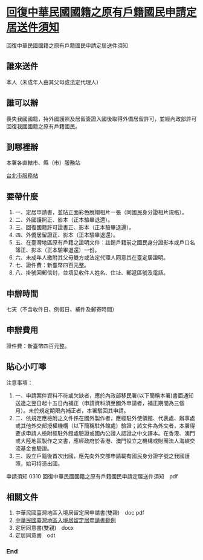 # [回復中華民國國籍之原有戶籍國民申請定居送件須知](https://www.immigration.gov.tw/media/20339/0310-%E5%9B%9E%E5%BE%A9%E4%B8%AD%E8%8F%AF%E6%B0%91%E5%9C%8B%E5%9C%8B%E7%B1%8D%E4%B9%8B%E5%8E%9F%E6%9C%89%E6%88%B6%E7%B1%8D%E5%9C%8B%E6%B0%91%E7%94%B3%E8%AB%8B%E5%AE%9A%E5%B1%85%E9%80%81%E4%BB%B6%E9%A0%88%E7%9F%A5.pdf)

回復中華民國國籍之原有戶籍國民申請定居送件須知

## 誰來送件
本人（未成年人由其父母或法定代理人）

## 誰可以辦
喪失我國國籍，持外國護照及居留簽證入國後取得外僑居留許可，並經內政部許可回復我國國籍之原有戶籍國民。

## 到哪裡辦
本署各直轄市、縣（市）服務站

[台北市服務站](https://servicestation.immigration.gov.tw/1469/)

## 要帶什麼
1. 一、定居申請書，並貼正面彩色脫帽相片一張（同國民身分證相片規格）。
1. 二、外國護照正、影本（正本驗畢退還）。
1. 三、回復國籍許可證書正、影本（正本驗畢退還）。
1. 四、外僑居留證正、影本（正本驗畢退還）。
1. 五、在臺灣地區原有戶籍之證明文件：註銷戶籍前之國民身分證影本或戶口名簿正、影本（正本驗畢退還）一份。
1. 六、未成年人繳附其父母雙方或法定代理人同意其在臺定居證明。
1. 七、證件費：新臺幣四百元整。
1. 八、掛號回郵信封，並填妥收件人姓名、住址、郵遞區號及電話。

## 申辦時間
七天（不含收件日、例假日、補件及郵寄時間）

## 申辦費用
證件費：新臺幣四百元整。

## 貼心小叮嚀
注意事項：

1. 一、申請案件資料不符或欠缺者，應於內政部移民署(以下簡稱本署)書面通知送達之翌日起十五日內補正（申請資料須至國外申請者，補正期間為三個月）。未於規定期限內補正者，本署駁回其申請。
1. 二、依規定應檢附之文件係在國外製作者，應經駐外使領館、代表處、辦事處或其他外交部授權機構（以下簡稱駐外館處）驗證；該文件為外文者，本署得要求申請人檢附經駐外館處驗證或國內公證人認證之中文譯本。在香港、澳門或大陸地區製作之文書，應經政府於香港、澳門設立之機構或財團法人海峽交流基金會驗證。
1. 三、設立戶籍後首次出國，應先向外交部申請載有國民身分證字號之我國護照，始可持憑出國。

申請須知
0310 回復中華民國國籍之原有戶籍國民申請定居送件須知　pdf

## 相關文件
1. 中華民國臺灣地區入境居留定居申請書(雙親)　doc pdf
1. [中華民國臺灣地區入境居留定居申請書範例](https://www.immigration.gov.tw/media/5427/%E4%B8%AD%E8%8F%AF%E6%B0%91%E5%9C%8B%E8%87%BA%E7%81%A3%E5%9C%B0%E5%8D%80%E5%85%A5%E5%A2%83%E5%B1%85%E7%95%99%E5%AE%9A%E5%B1%85%E7%94%B3%E8%AB%8B%E6%9B%B8%E7%AF%84%E4%BE%8B.pdf)
1. 定居同意書(雙親)　docx
1. 定居同意書　odt



### End
